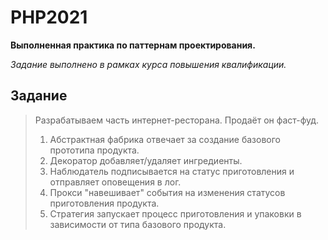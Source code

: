 # PHP2021

**Выполненная практика по паттернам проектирования.**

*Задание выполнено в рамках курса повышения квалификации.*

## Задание

>Разрабатываем часть интернет-ресторана. Продаёт он фаст-фуд.
>
>1. Абстрактная фабрика отвечает за создание базового прототипа продукта.
>2. Декоратор добавляет/удаляет ингредиенты.
>3. Наблюдатель подписывается на статус приготовления и отправляет оповещения в лог.
>4. Прокси "навешивает" события на изменения статусов приготовления продукта.
>5. Стратегия запускает процесс приготовления и упаковки в зависимости от типа базового продукта.
